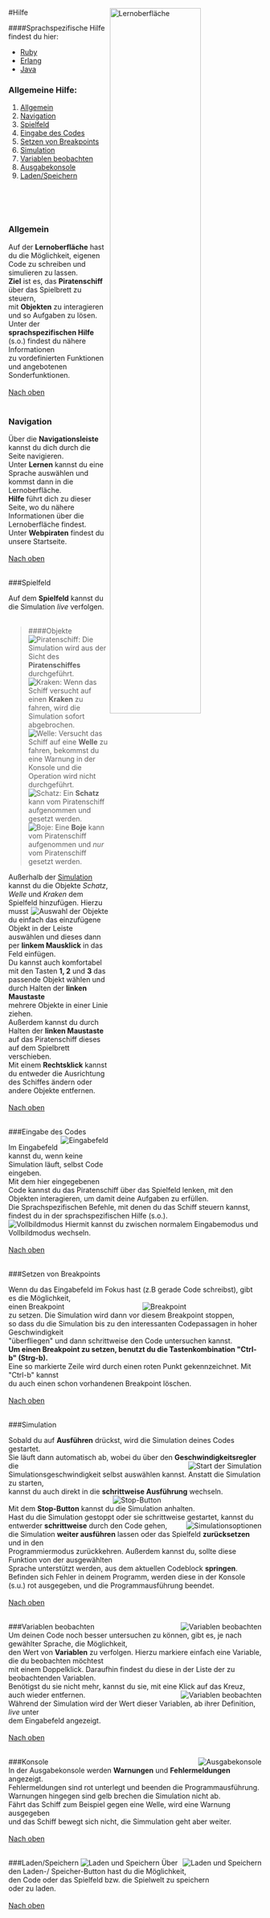 
#Hilfe<img title = "Lernoberfläche" align="right" width="60%" height="60%" src="/assets/help/start.png">

####Sprachspezifische Hilfe findest du hier:  
* [Ruby](ruby "Rubyspezifische Hilfe")  
* [Erlang](erlang "Erlangspezifische Hilfe")  
* [Java](java "Javaspezifische Hilfe")  

### Allgemeine Hilfe:
1. [Allgemein](#allg)
1. [Navigation](#nav)
2. [Spielfeld](#feld)
3. [Eingabe des Codes](#eingabe)
4. [Setzen von Breakpoints](#breakp)
4. [Simulation](#sim)
5. [Variablen beobachten](#variablen)
6. [Ausgabekonsole](#kons)
7. [Laden/Speichern](#laden)<a name="allg"></a>
<br>
<br><br>

### Allgemein

Auf der **Lernoberfläche** hast du die Möglichkeit, eigenen  
Code zu schreiben und simulieren zu lassen.  
**Ziel** ist es, das **Piratenschiff** über das Spielbrett zu steuern,  
mit **Objekten** zu interagieren und so Aufgaben zu lösen.  
Unter der **sprachspezifischen Hilfe** (s.o.) findest du nähere Informationen  
zu vordefinierten Funktionen und angebotenen Sonderfunktionen.
<br><br>
<a name="nav"></a>
[Nach oben](index "springe zum Anfang der Seite")
<br><br>

### Navigation  

Über die **Navigationsleiste** kannst du dich durch die Seite navigieren.  
Unter **Lernen** kannst du eine Sprache auswählen und kommst dann in die Lernoberfläche.  
**Hilfe** führt dich zu dieser Seite, wo du nähere Informationen über die Lernoberfläche findest.  
Unter **Webpiraten** findest du unsere Startseite.
<br><br>
<a name="feld"></a>
[Nach oben](index "springe zum Anfang der Seite")
<br><br>

###Spielfeld

Auf dem **Spielfeld** kannst du die Simulation *live* verfolgen.  
<br>

> ####Objekte
> ![Piratenschiff: ]( /assets/frank/ship.gif "Piratenschiff") Die Simulation wird aus der Sicht des **Piratenschiffes** durchgeführt.  
![Kraken: ]( /assets/frank/monster.gif "Kraken") Wenn das Schiff versucht auf einen **Kraken** zu fahren, wird die Simulation sofort abgebrochen.  
![Welle: ]( /assets/frank/wave.gif "Welle") Versucht das Schiff auf eine **Welle** zu fahren, bekommst du eine Warnung in der Konsole und die Operation wird nicht durchgeführt.  
![Schatz: ]( /assets/frank/treasure.gif "Schatz") Ein **Schatz** kann vom Piratenschiff aufgenommen und gesetzt werden.  
![Boje: ]( /assets/frank/buoy.gif "Boje") Eine **Boje** kann vom Piratenschiff aufgenommen und *nur* vom Piratenschiff gesetzt werden.  

Außerhalb der [Simulation](#sim) kannst du die Objekte *Schatz*, *Welle* und *Kraken* dem Spielfeld hinzufügen. Hierzu musst  <img title = "Auswahl der Objekte" align="right" src="/assets/help/objects.png">  
du einfach das einzufügene Objekt in der Leiste auswählen und dieses dann per **linkem Mausklick** in das Feld einfügen.  
Du kannst auch komfortabel mit den Tasten **1, 2** und **3** das passende Objekt wählen und durch Halten der **linken Maustaste**   
mehrere Objekte in einer Linie ziehen.  
Außerdem kannst du durch Halten der **linken Maustaste** auf das Piratenschiff dieses auf dem Spielbrett verschieben.  
Mit einem **Rechtsklick** kannst du entweder die Ausrichtung des Schiffes ändern oder andere Objekte entfernen.
<br><br>
<a name="eingabe"></a>
[Nach oben](index "springe zum Anfang der Seite")
<br><br>


###Eingabe des Codes <img title = "Eingabefeld" align="right" src="/assets/help/codemirror.png"> 

Im Eingabefeld kannst du, wenn keine Simulation läuft, selbst Code eingeben.  
Mit dem hier eingegebenen Code kannst du das Piratenschiff über das Spielfeld lenken, mit den Objekten interagieren, um damit deine Aufgaben zu erfüllen.  
Die Sprachspezifischen Befehle, mit denen du das Schiff steuern kannst, findest du in der sprachspezifischen Hilfe (s.o.).  
![]( /assets/help/big.png "Vollbildmodus") Hiermit kannst du zwischen normalem Eingabemodus und Vollbildmodus wechseln.
<br><br>
<a name="breakp"></a>
[Nach oben](index "springe zum Anfang der Seite")
<br><br>


###Setzen von Breakpoints    

Wenn du das Eingabefeld im Fokus hast (z.B gerade Code schreibst), gibt es die Möglichkeit,  <img title = "Breakpoint" hspace = "150" align="right"    src="/assets/help/breakpoint.png">   
einen Breakpoint zu setzen. Die Simulation wird dann vor diesem Breakpoint stoppen,  
so dass du die Simulation bis zu den interessanten Codepassagen in hoher Geschwindigkeit   
"überfliegen" und dann schrittweise den Code untersuchen kannst.  
**Um einen Breakpoint zu setzen, benutzt du die Tastenkombination "Ctrl-b" (Strg-b).**  
Eine so markierte Zeile wird durch einen roten Punkt gekennzeichnet. Mit "Ctrl-b" kannst  
du auch einen schon vorhandenen Breakpoint löschen.
<br><br>
<a name="sim"></a>
[Nach oben](index "springe zum Anfang der Seite")
<br><br>






###Simulation

Sobald du auf **Ausführen** drückst, wird die Simulation deines Codes gestartet.  
Sie läuft dann automatisch ab, wobei du über den **Geschwindigkeitsregler** die <img title = "Start der Simulation" align="right" src="/assets/help/simulation1.png">  
Simulationsgeschwindigkeit selbst auswählen kannst. Anstatt die Simulation zu starten,  
kannst du auch direkt in die **schrittweise Ausführung** wechseln. <img title = "Stop-Button" hspace = "200" align="right" src="/assets/help/stop.png">  
Mit dem **Stop-Button** kannst du die Simulation anhalten.  
Hast du die Simulation gestoppt oder sie schrittweise gestartet, kannst du entwerder **schrittweise** durch den Code gehen,<img title = "Simulationsoptionen" align="right" src="/assets/help/simulation2.png">  
die Simulation **weiter ausführen** lassen oder das Spielfeld **zurücksetzen** und in den  
Programmiermodus zurückkehren. Außerdem kannst du, sollte diese Funktion von der ausgewählten  
Sprache unterstützt werden, aus dem aktuellen Codeblock **springen**.  
Befinden sich Fehler in deinem Programm, werden diese in der Konsole (s.u.) rot ausgegeben, und die Programmausführung beendet.
<br><br>
<a name="variablen"></a>
[Nach oben](index "springe zum Anfang der Seite")
<br><br>

###Variablen beobachten <img title = "Variablen beobachten" align="right" src="/assets/help/variable2.png">   
Um deinen Code noch besser untersuchen zu können, gibt es, je nach gewählter Sprache, die Möglichkeit,  
den Wert von **Variablen** zu verfolgen. Hierzu markiere einfach eine Variable, die du beobachten möchtest  
mit einem Doppelklick. Daraufhin findest du diese in der Liste der zu  beobachtenden Variablen.  
Benötigst du sie nicht mehr, kannst du sie, mit eine Klick auf das Kreuz, auch wieder entfernen. <img title = "Variablen beobachten" align="right" src="/assets/help/variable1.png">  
Während der Simulation wird der Wert dieser Variablen, ab ihrer Definition, *live* unter  
dem Eingabefeld angezeigt.
<br><br>
<a name="kons"></a>
[Nach oben](index "springe zum Anfang der Seite")
<br><br>

###Konsole <img title = "Ausgabekonsole" align="right" src="/assets/help/console1.png">  
In der Ausgabekonsole werden **Warnungen** und **Fehlermeldungen** angezeigt.  
Fehlermeldungen sind rot unterlegt und beenden die Programmausführung.  
Warnungen hingegen sind gelb brechen die Simulation nicht ab.  
Fährt das Schiff zum Beispiel gegen eine Welle, wird eine Warnung ausgegeben  
und das Schiff bewegt sich nicht, die Simmulation geht aber weiter.
<br><br>
<a name="laden"></a>
[Nach oben](index "springe zum Anfang der Seite")
<br><br>

###Laden/Speichern ![]( /assets/help/save1.png "Laden und Speichern")<img title = "Laden und Speichern" align="right" src="/assets/help/save2.png">
Über den Laden-/ Speicher-Button hast du die Möglichkeit,  
den Code oder das Spielfeld bzw. die Spielwelt zu speichern  
oder zu laden.
<br><br>
[Nach oben](index "springe zum Anfang der Seite")

